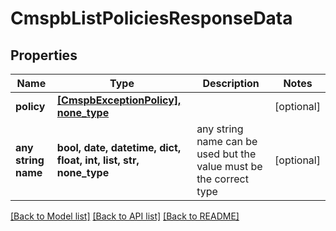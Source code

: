 # CmspbListPoliciesResponseData


## Properties
Name | Type | Description | Notes
------------ | ------------- | ------------- | -------------
**policy** | [**[CmspbExceptionPolicy], none_type**](CmspbExceptionPolicy.md) |  | [optional] 
**any string name** | **bool, date, datetime, dict, float, int, list, str, none_type** | any string name can be used but the value must be the correct type | [optional]

[[Back to Model list]](../README.md#documentation-for-models) [[Back to API list]](../README.md#documentation-for-api-endpoints) [[Back to README]](../README.md)


